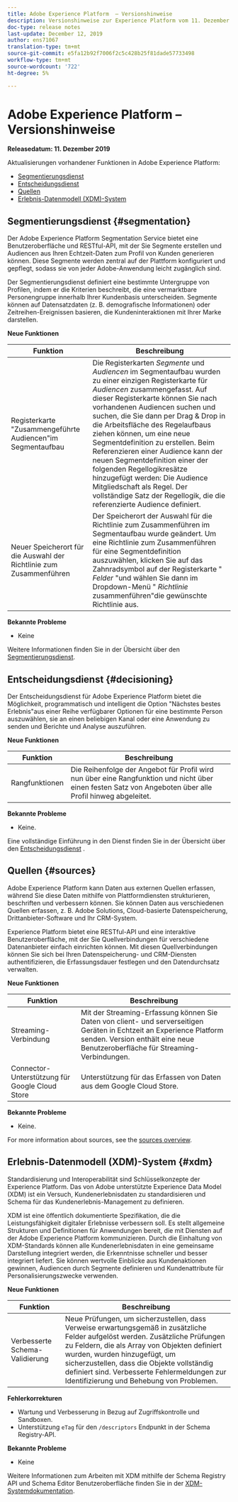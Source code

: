 ```yaml
---
title: Adobe Experience Platform  – Versionshinweise
description: Versionshinweise zur Experience Platform vom 11. Dezember 2019
doc-type: release notes
last-update: December 12, 2019
author: ens71067
translation-type: tm+mt
source-git-commit: e5fa12b92f7006f2c5c428b25f81dade57733498
workflow-type: tm+mt
source-wordcount: '722'
ht-degree: 5%

---
```



# Adobe Experience Platform – Versionshinweise

**Releasedatum: 11. Dezember 2019**

Aktualisierungen vorhandener Funktionen in Adobe Experience Platform:

* [Segmentierungsdienst](#segmentation)
* [Entscheidungsdienst](#decisioning)
* [Quellen](#sources)
* [Erlebnis-Datenmodell (XDM)-System](#xdm)

## Segmentierungsdienst {#segmentation}

Der Adobe Experience Platform Segmentation Service bietet eine Benutzeroberfläche und RESTful-API, mit der Sie Segmente erstellen und Audiencen aus Ihren Echtzeit-Daten zum Profil von Kunden generieren können. Diese Segmente werden zentral auf der Plattform konfiguriert und gepflegt, sodass sie von jeder Adobe-Anwendung leicht zugänglich sind.

Der Segmentierungsdienst definiert eine bestimmte Untergruppe von Profilen, indem er die Kriterien beschreibt, die eine vermarktbare Personengruppe innerhalb Ihrer Kundenbasis unterscheiden. Segmente können auf Datensatzdaten (z. B. demografische Informationen) oder Zeitreihen-Ereignissen basieren, die Kundeninteraktionen mit Ihrer Marke darstellen.

**Neue Funktionen**

| Funktion | Beschreibung |
|--- | ---|
| Registerkarte &quot;Zusammengeführte Audiencen&quot;im Segmentaufbau | Die Registerkarten _Segmente_ und _Audiencen_ im Segmentaufbau wurden zu einer einzigen Registerkarte für _Audiencen_ zusammengefasst. Auf dieser Registerkarte können Sie nach vorhandenen Audiencen suchen und suchen, die Sie dann per Drag &amp; Drop in die Arbeitsfläche des Regelaufbaus ziehen können, um eine neue Segmentdefinition zu erstellen. Beim Referenzieren einer Audience kann der neuen Segmentdefinition einer der folgenden Regellogikresätze hinzugefügt werden: Die Audience Mitgliedschaft als Regel. Der vollständige Satz der Regellogik, die die referenzierte Audience definiert. |
| Neuer Speicherort für die Auswahl der Richtlinie zum Zusammenführen | Der Speicherort der Auswahl für die Richtlinie zum Zusammenführen im Segmentaufbau wurde geändert. Um eine Richtlinie zum Zusammenführen für eine Segmentdefinition auszuwählen, klicken Sie auf das Zahnradsymbol auf der Registerkarte &quot; _Felder_ &quot;und wählen Sie dann im Dropdown-Menü &quot; _Richtlinie_ zusammenführen&quot;die gewünschte Richtlinie aus. |

**Bekannte Probleme**

* Keine

Weitere Informationen finden Sie in der Übersicht über den [Segmentierungsdienst](../../segmentation/home.md).

## Entscheidungsdienst {#decisioning}

Der Entscheidungsdienst für Adobe Experience Platform bietet die Möglichkeit, programmatisch und intelligent die Option &quot;Nächstes bestes Erlebnis&quot;aus einer Reihe verfügbarer Optionen für eine bestimmte Person auszuwählen, sie an einen beliebigen Kanal oder eine Anwendung zu senden und Berichte und Analyse auszuführen.

**Neue Funktionen**

| Funktion | Beschreibung |
| -----------| ---------- |
| Rangfunktionen | Die Reihenfolge der Angebot für Profil wird nun über eine Rangfunktion und nicht über einen festen Satz von Angeboten über alle Profil hinweg abgeleitet. |

**Bekannte Probleme**

* Keine.

Eine vollständige Einführung in den Dienst finden Sie in der Übersicht über den [Entscheidungsdienst](../../decisioning-service/home.md) .

## Quellen {#sources}

Adobe Experience Platform kann Daten aus externen Quellen erfassen, während Sie diese Daten mithilfe von Plattformdiensten strukturieren, beschriften und verbessern können. Sie können Daten aus verschiedenen Quellen erfassen, z. B. Adobe Solutions, Cloud-basierte Datenspeicherung, Drittanbieter-Software und Ihr CRM-System.

Experience Platform bietet eine RESTful-API und eine interaktive Benutzeroberfläche, mit der Sie Quellverbindungen für verschiedene Datenanbieter einfach einrichten können. Mit diesen Quellverbindungen können Sie sich bei Ihren Datenspeicherung- und CRM-Diensten authentifizieren, die Erfassungsdauer festlegen und den Datendurchsatz verwalten.

**Neue Funktionen**

| Funktion | Beschreibung |
| ---------- | ------------ |
| Streaming-Verbindung | Mit der Streaming-Erfassung können Sie Daten von client- und serverseitigen Geräten in Echtzeit an Experience Platform senden. Version enthält eine neue Benutzeroberfläche für Streaming-Verbindungen. |
| Connector-Unterstützung für Google Cloud Store | Unterstützung für das Erfassen von Daten aus dem Google Cloud Store. |

**Bekannte Probleme**

* Keine.

For more information about sources, see the [sources overview](../../sources/home.md).

## Erlebnis-Datenmodell (XDM)-System {#xdm}

Standardisierung und Interoperabilität sind Schlüsselkonzepte der Experience Platform. Das von Adobe unterstützte Experience Data Model (XDM) ist ein Versuch, Kundenerlebnisdaten zu standardisieren und Schema für das Kundenerlebnis-Management zu definieren.

XDM ist eine öffentlich dokumentierte Spezifikation, die die Leistungsfähigkeit digitaler Erlebnisse verbessern soll. Es stellt allgemeine Strukturen und Definitionen für Anwendungen bereit, die mit Diensten auf der Adobe Experience Platform kommunizieren. Durch die Einhaltung von XDM-Standards können alle Kundenerlebnisdaten in eine gemeinsame Darstellung integriert werden, die Erkenntnisse schneller und besser integriert liefert. Sie können wertvolle Einblicke aus Kundenaktionen gewinnen, Audiencen durch Segmente definieren und Kundenattribute für Personalisierungszwecke verwenden.

**Neue Funktionen**

| Funktion | Beschreibung |
|--- | ---|
| Verbesserte Schema-Validierung | Neue Prüfungen, um sicherzustellen, dass Verweise erwartungsgemäß in zusätzliche Felder aufgelöst werden. Zusätzliche Prüfungen zu Feldern, die als Array von Objekten definiert wurden, wurden hinzugefügt, um sicherzustellen, dass die Objekte vollständig definiert sind. Verbesserte Fehlermeldungen zur Identifizierung und Behebung von Problemen. |

**Fehlerkorrekturen**

* Wartung und Verbesserung in Bezug auf Zugriffskontrolle und Sandboxen.
* Unterstützung `eTag` für den `/descriptors` Endpunkt in der Schema Registry-API.

**Bekannte Probleme**

* Keine

Weitere Informationen zum Arbeiten mit XDM mithilfe der Schema Registry API und Schema Editor Benutzeroberfläche finden Sie in der [XDM-Systemdokumentation](../../xdm/home.md).